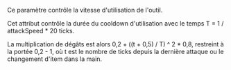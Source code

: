 Ce paramètre contrôle la vitesse d'utilisation de l'outil.

Cet attribut contrôle la durée du cooldown d'utilisation avec le temps T = 1 / attackSpeed * 20 ticks.

La multiplication de dégâts est alors 0,2 + ((t + 0,5) / T) ^ 2 * 0,8, restreint à la portée 0,2 - 1, où t est le nombre de ticks depuis la dernière attaque ou le changement d'item dans la main.